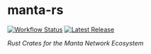 # manta-rs

[![Workflow Status](https://flat.badgen.net/github/checks/Manta-Network/manta-rs?label=workflow)](https://github.com/Manta-Network/manta-rs/actions)
[![Latest Release](https://flat.badgen.net/github/release/Manta-Network/manta-rs)](https://github.com/Manta-Network/manta-rs/releases)

_Rust Crates for the Manta Network Ecosystem_


